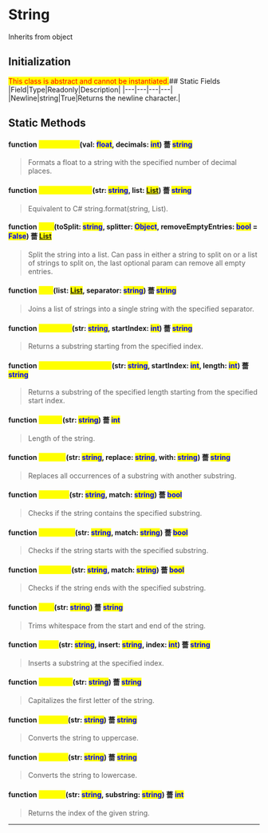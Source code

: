 # String
Inherits from object
## Initialization
<mark style="color:red;">This class is abstract and cannot be instantiated.</mark>## Static Fields
|Field|Type|Readonly|Description|
|---|---|---|---|
|Newline|string|True|Returns the newline character.|
## Static Methods
#### function <mark style="color:yellow;">FormatFloat</mark>(val: <mark style="color:blue;">float</mark>, decimals: <mark style="color:blue;">int</mark>) 薔 <mark style="color:blue;">string</mark>
> Formats a float to a string with the specified number of decimal places.

#### function <mark style="color:yellow;">FormatFromList</mark>(str: <mark style="color:blue;">string</mark>, list: <mark style="color:blue;">[List](../objects/List.md)</mark>) 薔 <mark style="color:blue;">string</mark>
> Equivalent to C# string.format(string, List<string>).

#### function <mark style="color:yellow;">Split</mark>(toSplit: <mark style="color:blue;">string</mark>, splitter: <mark style="color:blue;">Object</mark>, removeEmptyEntries: <mark style="color:blue;">bool</mark> = <mark style="color:blue;">False</mark>) 薔 <mark style="color:blue;">[List](../objects/List.md)</mark>
> Split the string into a list. Can pass in either a string to split on or a list of strings to split on, the last optional param can remove all empty entries.

#### function <mark style="color:yellow;">Join</mark>(list: <mark style="color:blue;">[List](../objects/List.md)</mark>, separator: <mark style="color:blue;">string</mark>) 薔 <mark style="color:blue;">string</mark>
> Joins a list of strings into a single string with the specified separator.

#### function <mark style="color:yellow;">Substring</mark>(str: <mark style="color:blue;">string</mark>, startIndex: <mark style="color:blue;">int</mark>) 薔 <mark style="color:blue;">string</mark>
> Returns a substring starting from the specified index.

#### function <mark style="color:yellow;">SubstringWithLength</mark>(str: <mark style="color:blue;">string</mark>, startIndex: <mark style="color:blue;">int</mark>, length: <mark style="color:blue;">int</mark>) 薔 <mark style="color:blue;">string</mark>
> Returns a substring of the specified length starting from the specified start index.

#### function <mark style="color:yellow;">Length</mark>(str: <mark style="color:blue;">string</mark>) 薔 <mark style="color:blue;">int</mark>
> Length of the string.

#### function <mark style="color:yellow;">Replace</mark>(str: <mark style="color:blue;">string</mark>, replace: <mark style="color:blue;">string</mark>, with: <mark style="color:blue;">string</mark>) 薔 <mark style="color:blue;">string</mark>
> Replaces all occurrences of a substring with another substring.

#### function <mark style="color:yellow;">Contains</mark>(str: <mark style="color:blue;">string</mark>, match: <mark style="color:blue;">string</mark>) 薔 <mark style="color:blue;">bool</mark>
> Checks if the string contains the specified substring.

#### function <mark style="color:yellow;">StartsWith</mark>(str: <mark style="color:blue;">string</mark>, match: <mark style="color:blue;">string</mark>) 薔 <mark style="color:blue;">bool</mark>
> Checks if the string starts with the specified substring.

#### function <mark style="color:yellow;">EndsWith</mark>(str: <mark style="color:blue;">string</mark>, match: <mark style="color:blue;">string</mark>) 薔 <mark style="color:blue;">bool</mark>
> Checks if the string ends with the specified substring.

#### function <mark style="color:yellow;">Trim</mark>(str: <mark style="color:blue;">string</mark>) 薔 <mark style="color:blue;">string</mark>
> Trims whitespace from the start and end of the string.

#### function <mark style="color:yellow;">Insert</mark>(str: <mark style="color:blue;">string</mark>, insert: <mark style="color:blue;">string</mark>, index: <mark style="color:blue;">int</mark>) 薔 <mark style="color:blue;">string</mark>
> Inserts a substring at the specified index.

#### function <mark style="color:yellow;">Capitalize</mark>(str: <mark style="color:blue;">string</mark>) 薔 <mark style="color:blue;">string</mark>
> Capitalizes the first letter of the string.

#### function <mark style="color:yellow;">ToUpper</mark>(str: <mark style="color:blue;">string</mark>) 薔 <mark style="color:blue;">string</mark>
> Converts the string to uppercase.

#### function <mark style="color:yellow;">ToLower</mark>(str: <mark style="color:blue;">string</mark>) 薔 <mark style="color:blue;">string</mark>
> Converts the string to lowercase.

#### function <mark style="color:yellow;">IndexOf</mark>(str: <mark style="color:blue;">string</mark>, substring: <mark style="color:blue;">string</mark>) 薔 <mark style="color:blue;">int</mark>
> Returns the index of the given string.


---

